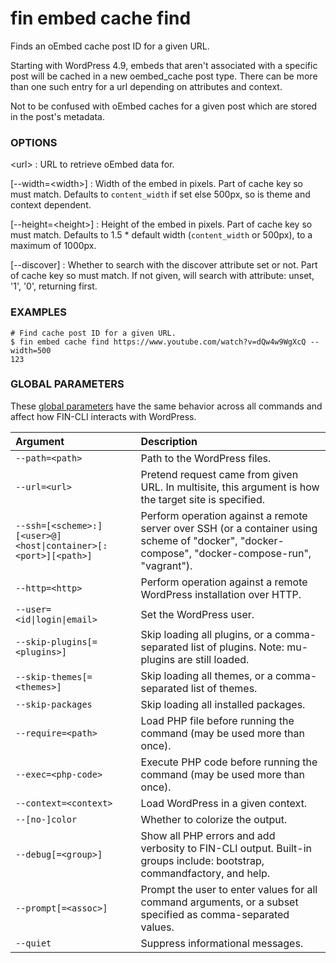 # fin embed cache find

Finds an oEmbed cache post ID for a given URL.

Starting with WordPress 4.9, embeds that aren't associated with a specific post will be cached in a new oembed_cache post type. There can be more than one such entry for a url depending on attributes and context.

Not to be confused with oEmbed caches for a given post which are stored in the post's metadata.

### OPTIONS

&lt;url&gt;
: URL to retrieve oEmbed data for.

[\--width=&lt;width&gt;]
: Width of the embed in pixels. Part of cache key so must match. Defaults to `content_width` if set else 500px, so is theme and context dependent.

[\--height=&lt;height&gt;]
: Height of the embed in pixels. Part of cache key so must match. Defaults to 1.5 * default width (`content_width` or 500px), to a maximum of 1000px.

[\--discover]
: Whether to search with the discover attribute set or not. Part of cache key so must match. If not given, will search with attribute: unset, '1', '0', returning first.

### EXAMPLES

    # Find cache post ID for a given URL.
    $ fin embed cache find https://www.youtube.com/watch?v=dQw4w9WgXcQ --width=500
    123

### GLOBAL PARAMETERS

These [global parameters](https://make.wordpress.org/cli/handbook/config/) have the same behavior across all commands and affect how FIN-CLI interacts with WordPress.

| **Argument**    | **Description**              |
|:----------------|:-----------------------------|
| `--path=<path>` | Path to the WordPress files. |
| `--url=<url>` | Pretend request came from given URL. In multisite, this argument is how the target site is specified. |
| `--ssh=[<scheme>:][<user>@]<host\|container>[:<port>][<path>]` | Perform operation against a remote server over SSH (or a container using scheme of "docker", "docker-compose", "docker-compose-run", "vagrant"). |
| `--http=<http>` | Perform operation against a remote WordPress installation over HTTP. |
| `--user=<id\|login\|email>` | Set the WordPress user. |
| `--skip-plugins[=<plugins>]` | Skip loading all plugins, or a comma-separated list of plugins. Note: mu-plugins are still loaded. |
| `--skip-themes[=<themes>]` | Skip loading all themes, or a comma-separated list of themes. |
| `--skip-packages` | Skip loading all installed packages. |
| `--require=<path>` | Load PHP file before running the command (may be used more than once). |
| `--exec=<php-code>` | Execute PHP code before running the command (may be used more than once). |
| `--context=<context>` | Load WordPress in a given context. |
| `--[no-]color` | Whether to colorize the output. |
| `--debug[=<group>]` | Show all PHP errors and add verbosity to FIN-CLI output. Built-in groups include: bootstrap, commandfactory, and help. |
| `--prompt[=<assoc>]` | Prompt the user to enter values for all command arguments, or a subset specified as comma-separated values. |
| `--quiet` | Suppress informational messages. |
